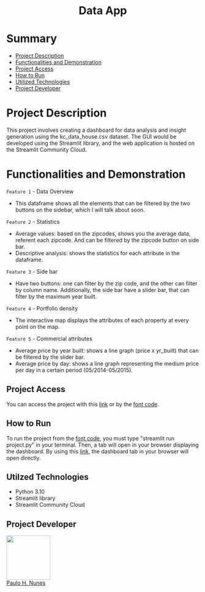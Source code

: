 <h1 align="center">Data App</h1>

# Summary

* [Project Description](#Project-Description)
* [Functionalities and Demonstration](#Functionalities-and-Demonstration)
* [Project Access](#Project-Access)
* [How to Run](#How-to_Run)
* [Utilized Technologies ](#Utilized-Technologies)
* [Project Developer](#Project-Developer)

# Project Description

This project involves creating a dashboard for data analysis and insight generation using the kc_data_house.csv dataset. The GUI would be developed using the Streamlit library, and the web application is hosted on the Streamlit Community Cloud.

# Functionalities and Demonstration

`Feature 1` - Data Overview

* This dataframe shows all the elements that can be filtered by the two buttons on the sidebar, which I will talk about soon.

`Feature 2` - Statistics

* Average values: based on the zipcodes, shows you the average data, referent each zipcode. And can be filtered by the zipcode button on side bar.
* Descriptive analysis: shows the statistics for each attribute in the dataframe.

`Feature 3` - Side bar

* Have two buttons: one can filter by the zip code, and the other can filter by column name. Additionally, the side bar have a slider bar, that can filter by the maximum year built.

`Feature 4` - Portfolio density

* The interactive map displays the attributes of each property at every point on the map.

`Feature 5` - Commercial attributes

* Average price by year built: shows a line graph (price x yr_built) that can be filtered by the slider bar.
* Average price by day: shows a line graph representing the medium price per day in a certain period (05/2014-05/2015).

## Project Access

You can access the project with this [link](https://paulooo0-data-app-data-app-3j2odn.streamlit.app) or by the [font code](https://github.com/Paulooo0/data-app).

## How to Run

To run the project from the [font code](https://github.com/Paulooo0/data-app), you must type "streamlit run project.py" in your terminal. Then, a tab will open in your browser displaying the dashboard.
By using this [link](https://paulooo0-data-app-data-app-3j2odn.streamlit.app), the dashboard tab in your browser will open directly.

## Utilzed Technologies

* Python 3.10
* Streamlit library
* Streamlit Community Cloud

## Project Developer

<img src="https://avatars.githubusercontent.com/u/110143071?s=400&u=d4e733aa17a79d46d89e1a001470f6252508e3b7&v=4"
width=115><br>
[Paulo H. Nunes](https://github.com/Paulooo0)
